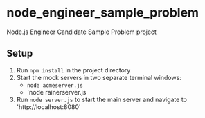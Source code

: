 # node_engineer_sample_problem
Node.js Engineer Candidate Sample Problem project

## Setup 
1. Run `npm install` in the project directory
2. Start the mock servers in two separate terminal windows:
	* `node acmeserver.js`
	* `node rainerserver.js
3. Run `node server.js` to start the main server and navigate to 'http://localhost:8080'